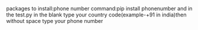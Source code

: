 packages to install:phone number
command:pip install phonenumber
and in the test.py in the blank type your country code(example-+91 in india)then without space type your phone number
